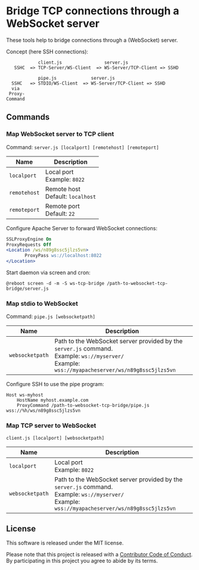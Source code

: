 # Bridge TCP connections through a WebSocket server

These tools help to bridge connections through a (WebSocket) server.


Concept (here SSH connections):

```
            client.js                server.js
   SSHC  => TCP-Server/WS-Client  => WS-Server/TCP-Client => SSHD
```

```
            pipe.js             server.js
  SSHC   => STDIO/WS-Client  => WS-Server/TCP-Client => SSHD
  via
 Proxy-
Command
```



## Commands


### Map WebSocket server to TCP client

Command: `server.js [localport] [remotehost] [remoteport]`

| Name | Description |
|------|-------------|
| `localport` | Local port<br/>Example: `8022` |
| `remotehost` | Remote host<br/>Default: `localhost` |
| `remoteport` | Remote port<br/>Default: `22` |


Configure Apache Server to forward WebSocket connections:

```apache
SSLProxyEngine On
ProxyRequests Off
<Location /ws/n89g8ssc5jlzs5vn>
       ProxyPass ws://localhost:8022
</Location>
```

Start daemon via screen and cron:

```crontab
@reboot screen -d -m -S ws-tcp-bridge /path-to-websocket-tcp-bridge/server.js
```


### Map stdio to WebSocket

Command: `pipe.js [websocketpath]`

| Name | Description |
|------|-------------|
| `websocketpath` | Path to the WebSocket server provided by the `server.js` command.<br/>Example: `ws://myserver/`<br/>Example: `wss://myapacheserver/ws/n89g8ssc5jlzs5vn` |

Configure SSH to use the pipe program:

```ssh-config
Host ws-myhost
	HostName myhost.example.com
	ProxyCommand /path-to-websocket-tcp-bridge/pipe.js wss://%h/ws/n89g8ssc5jlzs5vn
```


### Map TCP server to WebSocket

`client.js [localport] [websocketpath]`

| Name | Description |
|------|-------------|
| `localport` | Local port<br/>Example: `8022` |
| `websocketpath` | Path to the WebSocket server provided by the `server.js` command.<br/>Example: `ws://myserver/`<br/>Example: `wss://myapacheserver/ws/n89g8ssc5jlzs5vn` |


## License

This software is released under the MIT license.

Please note that this project is released with a [Contributor Code of Conduct](CODE_OF_CONDUCT.md). By participating in this project you agree to abide by its terms.
